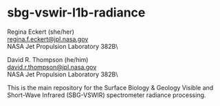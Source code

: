 # sbg-vswir-l1b-radiance
Regina Eckert (she/her)\
regina.f.eckert@jpl.nasa.gov\
NASA Jet Propulsion Laboratory 382B\

David R. Thompson (he/him)\
david.r.thompson@jpl.nasa.gov\
NASA Jet Propulsion Laboratory 382B\

This is the main repository for the Surface Biology & Geology Visible and Short-Wave Infrared (SBG-VSWIR) spectrometer radiance processing.
